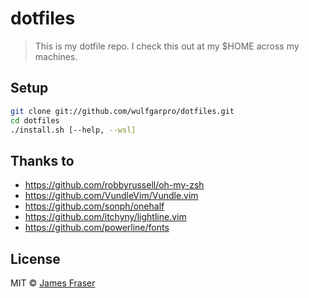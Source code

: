 # dotfiles
> This is my dotfile repo. I check this out at my $HOME across my machines.

## Setup

```bash
git clone git://github.com/wulfgarpro/dotfiles.git
cd dotfiles
./install.sh [--help, --wsl]
```

## Thanks to

* https://github.com/robbyrussell/oh-my-zsh
* https://github.com/VundleVim/Vundle.vim
* https://github.com/sonph/onehalf
* https://github.com/itchyny/lightline.vim
* https://github.com/powerline/fonts

## License

MIT © [James Fraser](https://www.wulfgar.pro)
